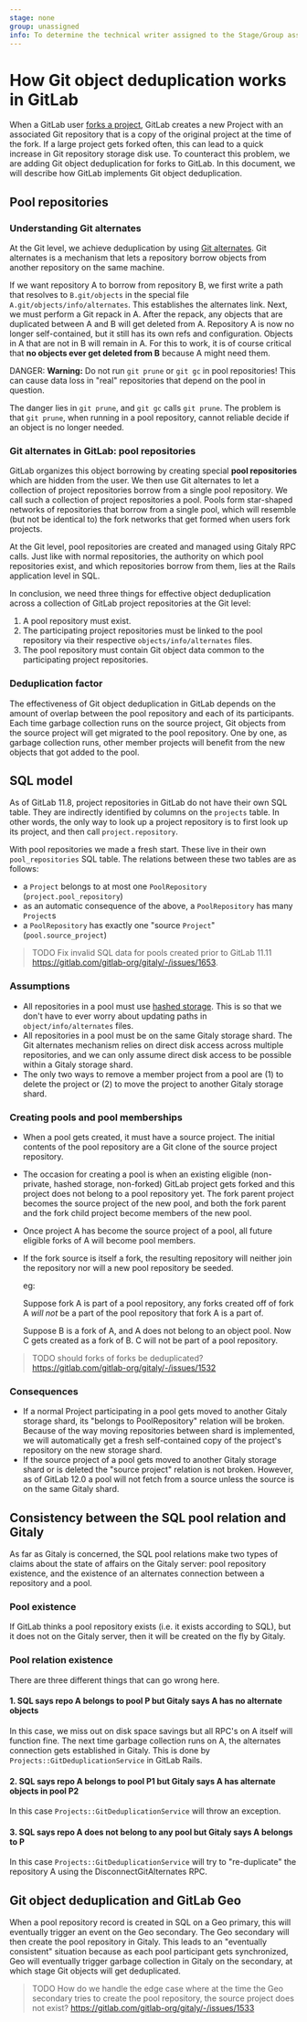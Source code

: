 ```yaml
---
stage: none
group: unassigned
info: To determine the technical writer assigned to the Stage/Group associated with this page, see https://about.gitlab.com/handbook/engineering/ux/technical-writing/#designated-technical-writers
---
```


# How Git object deduplication works in GitLab

When a GitLab user [forks a project](../user/project/repository/forking_workflow.md),
GitLab creates a new Project with an associated Git repository that is a
copy of the original project at the time of the fork. If a large project
gets forked often, this can lead to a quick increase in Git repository
storage disk use. To counteract this problem, we are adding Git object
deduplication for forks to GitLab. In this document, we will describe how
GitLab implements Git object deduplication.

## Pool repositories

### Understanding Git alternates

At the Git level, we achieve deduplication by using [Git
alternates](https://git-scm.com/docs/gitrepository-layout#gitrepository-layout-objects).
Git alternates is a mechanism that lets a repository borrow objects from
another repository on the same machine.

If we want repository A to borrow from repository B, we first write a
path that resolves to `B.git/objects` in the special file
`A.git/objects/info/alternates`. This establishes the alternates link.
Next, we must perform a Git repack in A. After the repack, any objects
that are duplicated between A and B will get deleted from A. Repository
A is now no longer self-contained, but it still has its own refs and
configuration. Objects in A that are not in B will remain in A. For this
to work, it is of course critical that **no objects ever get deleted from
B** because A might need them.

DANGER: **Warning:**
Do not run `git prune` or `git gc` in pool repositories! This can
cause data loss in "real" repositories that depend on the pool in
question.

The danger lies in `git prune`, and `git gc` calls `git prune`. The
problem is that `git prune`, when running in a pool repository, cannot
reliable decide if an object is no longer needed.

### Git alternates in GitLab: pool repositories

GitLab organizes this object borrowing by creating special **pool
repositories** which are hidden from the user. We then use Git
alternates to let a collection of project repositories borrow from a
single pool repository. We call such a collection of project
repositories a pool. Pools form star-shaped networks of repositories
that borrow from a single pool, which will resemble (but not be
identical to) the fork networks that get formed when users fork
projects.

At the Git level, pool repositories are created and managed using Gitaly
RPC calls. Just like with normal repositories, the authority on which
pool repositories exist, and which repositories borrow from them, lies
at the Rails application level in SQL.

In conclusion, we need three things for effective object deduplication
across a collection of GitLab project repositories at the Git level:

1. A pool repository must exist.
1. The participating project repositories must be linked to the pool
   repository via their respective `objects/info/alternates` files.
1. The pool repository must contain Git object data common to the
   participating project repositories.

### Deduplication factor

The effectiveness of Git object deduplication in GitLab depends on the
amount of overlap between the pool repository and each of its
participants. Each time garbage collection runs on the source project,
Git objects from the source project will get migrated to the pool
repository. One by one, as garbage collection runs, other member
projects will benefit from the new objects that got added to the pool.

## SQL model

As of GitLab 11.8, project repositories in GitLab do not have their own
SQL table. They are indirectly identified by columns on the `projects`
table. In other words, the only way to look up a project repository is to
first look up its project, and then call `project.repository`.

With pool repositories we made a fresh start. These live in their own
`pool_repositories` SQL table. The relations between these two tables
are as follows:

- a `Project` belongs to at most one `PoolRepository`
  (`project.pool_repository`)
- as an automatic consequence of the above, a `PoolRepository` has
  many `Project`s
- a `PoolRepository` has exactly one "source `Project`"
  (`pool.source_project`)

> TODO Fix invalid SQL data for pools created prior to GitLab 11.11
> <https://gitlab.com/gitlab-org/gitaly/-/issues/1653>.

### Assumptions

- All repositories in a pool must use [hashed
  storage](../administration/repository_storage_types.md). This is so
  that we don't have to ever worry about updating paths in
  `object/info/alternates` files.
- All repositories in a pool must be on the same Gitaly storage shard.
  The Git alternates mechanism relies on direct disk access across
  multiple repositories, and we can only assume direct disk access to
  be possible within a Gitaly storage shard.
- The only two ways to remove a member project from a pool are (1) to
  delete the project or (2) to move the project to another Gitaly
  storage shard.

### Creating pools and pool memberships

- When a pool gets created, it must have a source project. The initial
  contents of the pool repository are a Git clone of the source
  project repository.
- The occasion for creating a pool is when an existing eligible
  (non-private, hashed storage, non-forked) GitLab project gets forked and
  this project does not belong to a pool repository yet. The fork
  parent project becomes the source project of the new pool, and both
  the fork parent and the fork child project become members of the new
  pool.
- Once project A has become the source project of a pool, all future
  eligible forks of A will become pool members.
- If the fork source is itself a fork, the resulting repository will
  neither join the repository nor will a new pool repository be
  seeded.

  eg:

  Suppose fork A is part of a pool repository, any forks created off
  of fork A *will not* be a part of the pool repository that fork A is
  a part of.

  Suppose B is a fork of A, and A does not belong to an object pool.
  Now C gets created as a fork of B. C will not be part of a pool
  repository.

> TODO should forks of forks be deduplicated?
> <https://gitlab.com/gitlab-org/gitaly/-/issues/1532>

### Consequences

- If a normal Project participating in a pool gets moved to another
  Gitaly storage shard, its "belongs to PoolRepository" relation will
  be broken. Because of the way moving repositories between shard is
  implemented, we will automatically get a fresh self-contained copy
  of the project's repository on the new storage shard.
- If the source project of a pool gets moved to another Gitaly storage
  shard or is deleted the "source project" relation is not broken.
  However, as of GitLab 12.0 a pool will not fetch from a source
  unless the source is on the same Gitaly shard.

## Consistency between the SQL pool relation and Gitaly

As far as Gitaly is concerned, the SQL pool relations make two types of
claims about the state of affairs on the Gitaly server: pool repository
existence, and the existence of an alternates connection between a
repository and a pool.

### Pool existence

If GitLab thinks a pool repository exists (i.e. it exists according to
SQL), but it does not on the Gitaly server, then it will be created on
the fly by Gitaly.

### Pool relation existence

There are three different things that can go wrong here.

#### 1. SQL says repo A belongs to pool P but Gitaly says A has no alternate objects

In this case, we miss out on disk space savings but all RPC's on A
itself will function fine. The next time garbage collection runs on A,
the alternates connection gets established in Gitaly. This is done by
`Projects::GitDeduplicationService` in GitLab Rails.

#### 2. SQL says repo A belongs to pool P1 but Gitaly says A has alternate objects in pool P2

In this case `Projects::GitDeduplicationService` will throw an exception.

#### 3. SQL says repo A does not belong to any pool but Gitaly says A belongs to P

In this case `Projects::GitDeduplicationService` will try to
"re-duplicate" the repository A using the DisconnectGitAlternates RPC.

## Git object deduplication and GitLab Geo

When a pool repository record is created in SQL on a Geo primary, this
will eventually trigger an event on the Geo secondary. The Geo secondary
will then create the pool repository in Gitaly. This leads to an
"eventually consistent" situation because as each pool participant gets
synchronized, Geo will eventually trigger garbage collection in Gitaly on
the secondary, at which stage Git objects will get deduplicated.

> TODO How do we handle the edge case where at the time the Geo
> secondary tries to create the pool repository, the source project does
> not exist? <https://gitlab.com/gitlab-org/gitaly/-/issues/1533>
